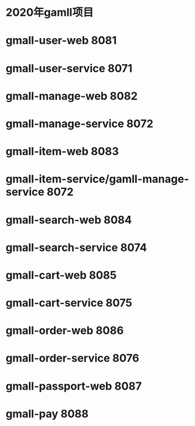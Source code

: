 # 2020年gamll项目

# gmall-user-web 8081
# gmall-user-service 8071

# gmall-manage-web 8082
# gmall-manage-service 8072

# gmall-item-web 8083
# gmall-item-service/gamll-manage-service 8072

# gmall-search-web 8084
# gmall-search-service 8074

# gmall-cart-web 8085
# gmall-cart-service 8075

# gmall-order-web 8086
# gmall-order-service 8076

# gmall-passport-web 8087

# gmall-pay 8088